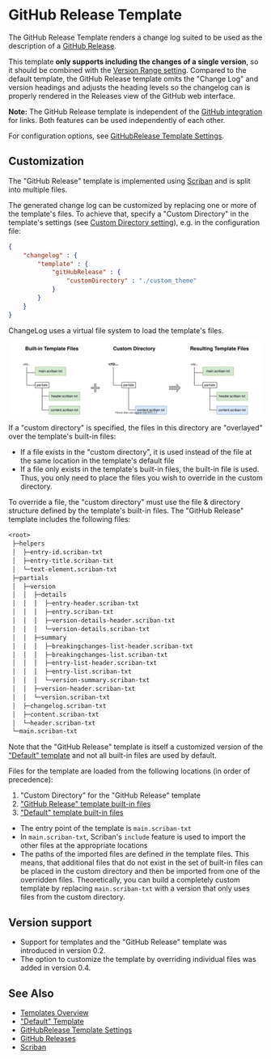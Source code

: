 <!--
  <auto-generated>
    The contents of this file were generated by a tool.
    Any changes to this file will be overwritten.
    To change the content of this file, edit 'githubrelease.md.scriban'
  </auto-generated>
-->
# GitHub Release Template

The GitHub Release Template renders a change log suited to be used as the description of a [GitHub Release](https://help.github.com/en/github/administering-a-repository/about-releases).

This template **only supports including the changes of a single version**, so it should be combined with the [Version Range setting](../configuration/settings/version-range.md).
Compared to the default template, the GitHub Release template omits the "Change Log" and version headings and adjusts the heading levels so the changelog can is properly rendered in the Releases view of the GitHub web interface.

**Note:** The GitHub Release template is independent of the [GitHub integration](../integrations/github.md) for links.
Both features can be used independently of each other.

For configuration options, see [GitHubRelease Template Settings](../configuration/settings/githubrelease-template.md).

## Customization

The "GitHub Release" template is implemented using [Scriban](https://github.com/scriban/scriban/) and is split into multiple files.

The generated change log can be customized by replacing one or more of the template's files.
To achieve that, specify a "Custom Directory" in the template's settings (see [Custom Directory setting](../configuration/settings/githubrelease-template.md#custom-directory)), e.g. in the configuration file:

```json
{
    "changelog" : {
        "template" : {
            "gitHubRelease" : {
                "customDirectory" : "./custom_theme"
            }
        }
    }
}
```

ChangeLog uses a virtual file system to load the template's files.

![Template Virtual Filesystem](./template-customization.drawio.svg)

If a "custom directory" is specified, the files in this directory are "overlayed" over the template's built-in files:

- If a file exists in the "custom directory", it is used instead of the file at the same location in the template's default file
- If a file only exists in the template's built-in files, the built-in file is used.
  Thus, you only need to place the files you wish to override in the custom directory.

To override a file, the "custom directory" must use the file & directory structure defined by the template's built-in files. 
The "GitHub Release" template includes the following files:

```txt
<root>
 ├─helpers
 │  ├─entry-id.scriban-txt
 │  ├─entry-title.scriban-txt
 │  └─text-element.scriban-txt
 ├─partials
 │  ├─version
 │  │  ├─details
 │  │  │  ├─entry-header.scriban-txt
 │  │  │  ├─entry.scriban-txt
 │  │  │  ├─version-details-header.scriban-txt
 │  │  │  └─version-details.scriban-txt
 │  │  ├─summary
 │  │  │  ├─breakingchanges-list-header.scriban-txt
 │  │  │  ├─breakingchanges-list.scriban-txt
 │  │  │  ├─entry-list-header.scriban-txt
 │  │  │  ├─entry-list.scriban-txt
 │  │  │  └─version-summary.scriban-txt
 │  │  ├─version-header.scriban-txt
 │  │  └─version.scriban-txt
 │  ├─changelog.scriban-txt
 │  ├─content.scriban-txt
 │  └─header.scriban-txt
 └─main.scriban-txt
```

Note that the "GitHub Release" template is itself a customized version of the ["Default" template](./default.md) and not all built-in files are used by default.

Files for the template are loaded from the following locations (in order of precedence):

1. "Custom Directory" for the "GitHub Release" template
1. ["GitHub Release" template built-in files](../../src/ChangeLog/Templates/GitHubRelease/_Resources)
1. ["Default" template built-in files](../../src/ChangeLog/Templates/Default/_Resources)


- The entry point of the template is `main.scriban-txt`
- In `main.scriban-txt`, Scriban's `include` feature is used to import the other files at the appropriate locations
- The paths of the imported files are defined *in* the template files. 
  This means, that additional files that do not exist in the set of built-in files can be placed in the custom directory and then be imported from one of the overridden files.
  Theoretically, you can build a completely custom template by replacing `main.scriban-txt` with a version that only uses files from the custom directory.

## Version support

- Support for templates and the "GitHub Release" template was introduced in version 0.2.  
- The option to customize the template by overriding individual files was added in version 0.4.

## See Also
 
- [Templates Overview](./README.md)
- ["Default" Template](./default.md)
- [GitHubRelease Template Settings](../configuration/settings/githubrelease-template.md)
- [GitHub Releases](https://help.github.com/en/github/administering-a-repository/about-releases)
- [Scriban](https://github.com/scriban/scriban/)
